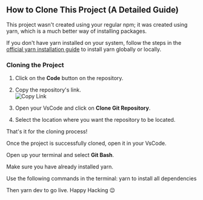 ﻿## How to Clone This Project (A Detailed Guide)

This project wasn't created using your regular npm; it was created using yarn, which is a much better way of installing packages.

If you don't have yarn installed on your system, follow the steps in the [official yarn installation guide](https://yarnpkg.com/getting-started/install) to install yarn globally or locally.

### Cloning the Project

1. Click on the **Code** button on the repository.  

2. Copy the repository's link.  
   ![Copy Link](https://example.com/copy-link.png)

3. Open your VsCode and click on **Clone Git Repository**.  

4. Select the location where you want the repository to be located.

That's it for the cloning process!

Once the project is successfully cloned, open it in your VsCode.

Open up your terminal and select **Git Bash**.

Make sure you have already installed yarn.

Use the following commands in the terminal:
yarn to install all dependencies

Then yarn dev to go live. Happy Hacking 😉
